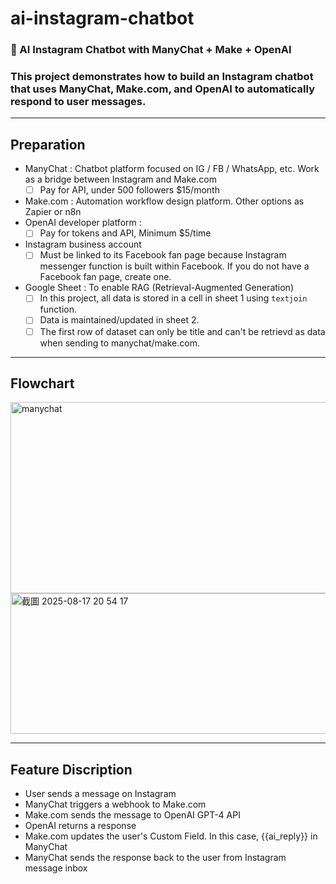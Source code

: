 # ai-instagram-chatbot
### 🤖 AI Instagram Chatbot with ManyChat + Make + OpenAI  
### This project demonstrates how to build an Instagram chatbot that uses ManyChat, Make.com, and OpenAI to automatically respond to user messages. 
---
Preparation
---

- ManyChat : Chatbot platform focused on IG / FB / WhatsApp, etc. Work as a bridge between Instagram and Make.com
  - [ ] Pay for API, under 500 followers $15/month
- Make.com : Automation workflow design platform. Other options as Zapier or n8n
- OpenAI developer platform : 
  - [ ] Pay for tokens and API, Minimum $5/time
- Instagram business account
  - [ ] Must be linked to its Facebook fan page because Instagram messenger function is built within Facebook. If you do not have a Facebook fan page, create one.
- Google Sheet : To enable RAG (Retrieval-Augmented Generation)
   - [ ] In this project, all data is stored in a cell in sheet 1 using `textjoin` function.
   - [ ] Data is maintained/updated in sheet 2.
   - [ ] The first row of dataset can only be title and can't be retrievd as data when sending to manychat/make.com.
---
Flowchart
---
<img width="913" height="306" alt="manychat" src="https://github.com/user-attachments/assets/1ed75a55-a357-4321-b38b-c306db109060" />
<img width="956" height="225" alt="截圖 2025-08-17 20 54 17" src="https://github.com/user-attachments/assets/4d38d7d3-0165-4abd-93c0-e152ddfb6b0f" />

---
Feature Discription
---
- User sends a message on Instagram
- ManyChat triggers a webhook to Make.com
- Make.com sends the message to OpenAI GPT-4 API
- OpenAI returns a response
- Make.com updates the user's Custom Field. In this case, {{ai_reply}} in ManyChat
- ManyChat sends the response back to the user from Instagram message inbox
